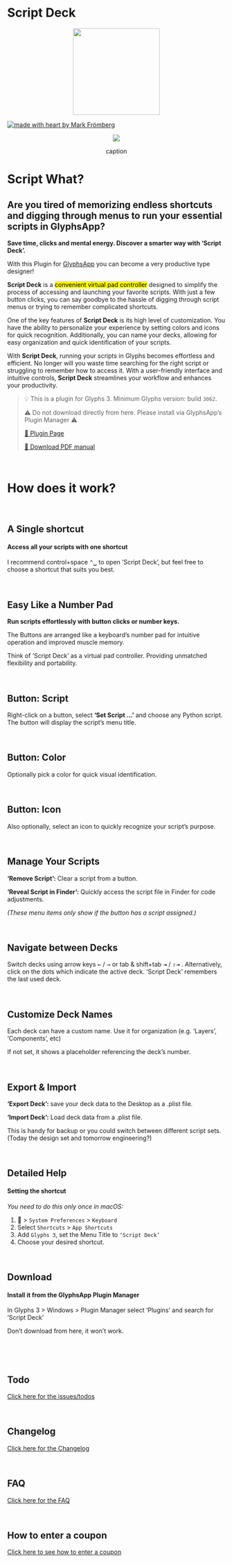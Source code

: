 # Script Deck

<p align="center">
<img width="200" height="200" src="https://markfromberg.com/user/images/glyphs/plugins/Script-Deck-Icon@0.5x.png">
</p>


[![made with heart by Mark Frömberg](https://img.shields.io/badge/made%20with%20%E2%99%A5%20by-mark%20frömberg-F9DE64.svg?style=flat)](https://github.com/Mark2Mark)

<p align="center">
<img src="https://markfromberg.com/user/images/glyphs/plugins/Script%20Deck%20PM%20Cover@1x.png">
<p align="center">caption</p>
</p>

# Script What?

## Are you tired of memorizing endless shortcuts and digging through menus to run your essential scripts in GlyphsApp?  

**Save time, clicks and mental energy. Discover a smarter way with ‘Script Deck’.**

With this Plugin for [GlyphsApp](https://glyphsapp.com/extend?target=_blank) you can become a very productive type designer!

**Script Deck** is a <mark>convenient virtual pad controller</mark> designed to simplify the process of accessing and launching your favorite scripts. With just a few button clicks, you can say goodbye to the hassle of digging through script menus or trying to remember complicated shortcuts.  

One of the key features of **Script Deck** is its high level of customization. You have the ability to personalize your experience by setting colors and icons for quick recognition. Additionally, you can name your decks, allowing for easy organization and quick identification of your scripts.  

With **Script Deck**, running your scripts in Glyphs becomes effortless and efficient. No longer will you waste time searching for the right script or struggling to remember how to access it. With a user-friendly interface and intuitive controls, **Script Deck** streamlines your workflow and enhances your productivity.


> 💡 This is a plugin for Glyphs 3. Minimum Glyphs version: build <code>3062</code>.
> 
> ⚠️ Do not download directly from here. Please install via GlyphsApp’s Plugin Manager ⚠️
> 
> [🎁 Plugin Page](https://markfromberg.com/projects/script-deck-3)
> 
> [📖 Download PDF manual](https://markfromberg.com/user/images/glyphs/plugins/Script%20Deck%20Manual.pdf)
> 

&nbsp;

# How does it work?

&nbsp;
## A Single shortcut

#### Access all your scripts with one shortcut

I recommend control+space  <kbd>⌃␣</kbd>  to open ‘Script Deck’, but feel free to choose a shortcut that suits you best.

&nbsp;
## Easy Like a Number Pad

**Run scripts effortlessly with button clicks or number keys.**

The Buttons are arranged like a keyboard’s number pad for intuitive operation and improved muscle memory.

Think of ‘Script Deck’ as a virtual pad controller. Providing unmatched flexibility and portability.

&nbsp;
## Button: Script

Right-click on a button, select **‘Set Script …’** and choose any Python script. The button will display the script’s menu title.

&nbsp;
## Button: Color

Optionally pick a color for quick visual identification.

&nbsp;
## Button: Icon

Also optionally, select an icon to quickly recognize your script’s purpose.

&nbsp;
## Manage Your Scripts

**‘Remove Script’:** Clear a script from a button.

**‘Reveal Script in Finder’:** Quickly access the script file in Finder for code adjustments.

_(These menu items only show if the button has a script assigned.)_

&nbsp;
## Navigate between Decks

Switch decks using arrow keys <kbd>←</kbd> / <kbd>→</kbd> or tab & shift+tab <kbd>⇥</kbd> / <kbd>⇧⇥</kbd> .
Alternatively, click on the dots which indicate the active deck.
‘Script Deck’ remembers the last used deck.

&nbsp;
## Customize Deck Names

Each deck can have a custom name. Use it for organization (e.g. ‘Layers’, ‘Components’, etc)

If not set, it shows a placeholder referencing the deck’s number.

&nbsp;
## Export & Import
**‘Export Deck’:** save your deck data to the Desktop as a .plist file.

**‘Import Deck’:** Load deck data from a .plist file.

This is handy for backup or you could switch between different script sets. (Today the design set and tomorrow engineering?)

&nbsp;
## Detailed Help

#### Setting the shortcut


_You need to do this only once in macOS:_

1.  > `System Preferences` > `Keyboard`
1. Select `Shortcuts` > `App Shortcuts`
1. Add `Glyphs 3`, set the Menu Title to `‘Script Deck’`
1. Choose your desired shortcut.

&nbsp;
## Download

#### Install it from the GlyphsApp Plugin Manager

In Glyphs 3 > Windows > Plugin Manager select ‘Plugins’ and search for ‘Script Deck’

Don’t download from here, it won’t work.


&nbsp;

&nbsp;
## Todo
[Click here for the issues/todos](https://github.com/Mark2Mark/script-deck-plugin/issues)

&nbsp;
## Changelog
[Click here for the Changelog](https://github.com/Mark2Mark/script-deck-plugin/blob/main/CHANGELOG.md)

&nbsp;
## FAQ
[Click here for the FAQ](https://markfromberg.com/projects/script-deck-3#faq)


&nbsp;
## How to enter a coupon
[Click here to see how to enter a coupon](https://markfromberg.com/faq#apply_coupon)
